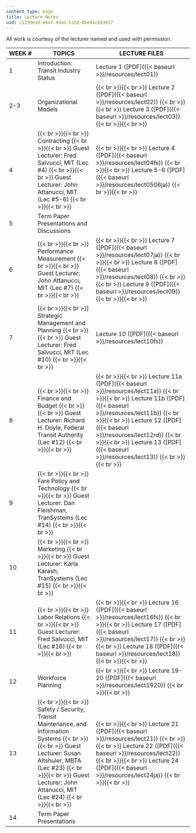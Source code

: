 ```yaml
---
content_type: page
title: Lecture Notes
uid: c5199ea9-e6af-4dae-515d-86e4acb93657
---
```


All work is courtesy of the lecturer named and used with permission.

| WEEK # | TOPICS | LECTURE FILES |
| --- | --- | --- |
| 1 | Introduction: Transit Industry Status | Lecture 1 ([PDF]({{< baseurl >}}/resources/lect01)) |
| 2-3 | Organizational Models |  {{< br >}}{{< br >}} Lecture 2 ([PDF]({{< baseurl >}}/resources/lect02)) {{< br >}}{{< br >}} Lecture 3 ([PDF]({{< baseurl >}}/resources/lect03)) {{< br >}}{{< br >}}  |
| 4 |  {{< br >}}{{< br >}} Contracting {{< br >}}{{< br >}} Guest Lecturer: Fred Salvucci, MIT (Lec #4) {{< br >}}{{< br >}} Guest Lecturer: John Attanucci, MIT (Lec #5-6) {{< br >}}{{< br >}}  |  {{< br >}}{{< br >}} Lecture 4 ([PDF]({{< baseurl >}}/resources/lect04fs)) {{< br >}}{{< br >}} Lecture 5-6 ([PDF]({{< baseurl >}}/resources/lect0506ja)) {{< br >}}{{< br >}}  |
| 5 | Term Paper Presentations and Discussions | &nbsp; |
| 6 |  {{< br >}}{{< br >}} Performance Measurement {{< br >}}{{< br >}} Guest Lecturer: John Attanucci, MIT (Lec #7) {{< br >}}{{< br >}}  |  {{< br >}}{{< br >}} Lecture 7 ([PDF]({{< baseurl >}}/resources/lect07ja)) {{< br >}}{{< br >}} Lecture 8 ([PDF]({{< baseurl >}}/resources/lect08)) {{< br >}}{{< br >}} Lecture 9 ([PDF]({{< baseurl >}}/resources/lect09)) {{< br >}}{{< br >}}  |
| 7 |  {{< br >}}{{< br >}} Strategic Management and Planning {{< br >}}{{< br >}} Guest Lecturer: Fred Salvucci, MIT (Lec #10) {{< br >}}{{< br >}}  | Lecture 10 ([PDF]({{< baseurl >}}/resources/lect10fs)) |
| 8 |  {{< br >}}{{< br >}} Finance and Budget {{< br >}}{{< br >}} Guest Lecturer: Richard H. Doyle, Federal Transit Authority (Lec #12) {{< br >}}{{< br >}}  |  {{< br >}}{{< br >}} Lecture 11a ([PDF]({{< baseurl >}}/resources/lect11a)) {{< br >}}{{< br >}} Lecture 11b ([PDF]({{< baseurl >}}/resources/lect11b)) {{< br >}}{{< br >}} Lecture 12 ([PDF]({{< baseurl >}}/resources/lect12rd)) {{< br >}}{{< br >}} Lecture 13 ([PDF]({{< baseurl >}}/resources/lect13)) {{< br >}}{{< br >}}  |
| 9 |  {{< br >}}{{< br >}} Fare Policy and Technology {{< br >}}{{< br >}} Guest Lecturer: Dan Fleishman, TranSystems (Lec #14) {{< br >}}{{< br >}}  | &nbsp; |
| 10 |  {{< br >}}{{< br >}} Marketing {{< br >}}{{< br >}} Guest Lecturer: Karla Karash, TranSystems (Lec #15) {{< br >}}{{< br >}}  | &nbsp; |
| 11 |  {{< br >}}{{< br >}} Labor Relations {{< br >}}{{< br >}} Guest Lecturer: Fred Salvucci, MIT (Lec #16) {{< br >}}{{< br >}}  |  {{< br >}}{{< br >}} Lecture 16 ([PDF]({{< baseurl >}}/resources/lect16fs)) {{< br >}}{{< br >}} Lecture 17 ([PDF]({{< baseurl >}}/resources/lect17)) {{< br >}}{{< br >}} Lecture 18 ([PDF]({{< baseurl >}}/resources/lect18)) {{< br >}}{{< br >}}  |
| 12 | Workforce Planning |  {{< br >}}{{< br >}} Lecture 19-20 ([PDF]({{< baseurl >}}/resources/lect1920)) {{< br >}}{{< br >}}  |
| 13 |  {{< br >}}{{< br >}} Safety / Security, Transit Maintenance, and Information Systems {{< br >}}{{< br >}} Guest Lecturer: Susan Altshuler, MBTA (Lec #23) {{< br >}}{{< br >}} Guest Lecturer: John Attanucci, MIT (Lec #24) {{< br >}}{{< br >}}  |  {{< br >}}{{< br >}} Lecture 21 ([PDF]({{< baseurl >}}/resources/lect21)) {{< br >}}{{< br >}} Lecture 22 ([PDF]({{< baseurl >}}/resources/lect22)) {{< br >}}{{< br >}} Lecture 24 ([PDF]({{< baseurl >}}/resources/lect24ja)) {{< br >}}{{< br >}}  |
| 14 | Term Paper Presentations |